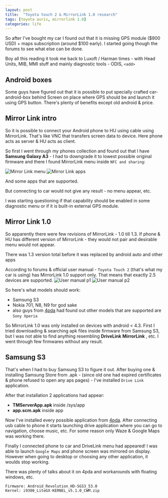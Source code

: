 ```yaml
---
layout: post
title:  "Toyota touch 2 & MirrorLink 1.0 research"
tags: [toyota auris, mirrorlink 1.0]
categories: life
---
```


So after I've bought my car I found out that it is missing GPS module ($900 USD) + maps subscription (around $100 early). 
I started going though the forums to see what else can be done. 

Boy all this reading it took me back to Luxoft / Harman times - with Head Units, MIB, MMI stuff and mainly diagnostic tools - ODIS, `<add>`

## Android boxes

Some guys have figured out that it is possible to put specially crafted car-android-box behind Screen on place where GPS should be and launch it using GPS button. There's plenty of benefits except old android & price.

## Mirror Link intro
So it is possible to connect your Android phone to HU using cable using MirrorLink. That's like VNC that transfers screen data to device. Here phone acts as server & HU acts as client.

So first I went through my phones collection and found out that I have __Samsung Galaxy A3__ - I had to downgrade it to lowest possible original firmware and there I found MirrorLink menu inside `NFC and sharing`:

![Mirror Link menu](/assets/2021-08-02/ml_menu.png)
![Mirror Link apps](/assets/2021-08-02/ml_apps.png)


And some apps that are supported.

But connecting to car would not give any result - no menu appear, etc. 

I was starting questioning if that capability should be enabled in some diagnostic menu or if it is built-in external GPS module.

## Mirror Link 1.0 
So apparently there were few revisions of MirrorLink - 1.0 till 1.3. If phone & HU has different version of MirrorLink - they would not pair and desirable menu would not appear.

There was 1.3 version total before it was replaced by android auto and other apps

According to forums & official user manual - `Toyota Touch 2` (that's what my car is using) has MirrorLink 1.0 support only. That means that exactly 2.5 devices are supported. 
![User manual p1](/assets/2021-08-02/mk_um_1.png)
![User manual p2](/assets/2021-08-02/mk_um_2.png)

So here's what models should work:
* Samsung S3
* Nokia 701, N8, N9 for god sake
* also guys from [4pda][4pda-model] had found out other models that are supported are `Sony Xperia`

So MirrorLink 1.0 was only installed on devices with android < 4.3. 
First I tried downloading & searching apk files inside firmware from Samsung S3, but I was not able to find anything resembling __DriveLink__ __MirrorLink__ , etc. I went through few firmwares without any result. 

## Samsung S3

That's when I had to buy Samsung S3 to figure it out. After buying one & installing Samsung Store from .apk - (since old one had expired certificates & phone refused to open any aps pages) - I've installed `Drive Link` application.

After that installation 2 applications had appear:
* __TMServerApp.apk__ inside /sys/app
* __app.scm.apk__ inside app

Now I've installed every possible application from [4pda][4pda-apps]. After connecting usb cable to phone it starts launching drive application where you can go to navigation, choose music, etc. For some reason only Waze & Google Maps was working there.

Finally I connected phone to car and DriveLink menu had appeared! I was able to launch `Google Maps` and phone screen was mirrored on display. However when going to desktop or choosing any other application, it woulds stop working.

There was plenty of talks about it on 4pda and workarounds with floating windows, etc.


```
Firmware: Android_Revolution_HD-SGS3_53.0
Kernel: i9300_LiteGX-KERNEL_v5.1.0_CWM.zip
```

[samsung-s3-mention]: https://forum.xda-developers.com/t/mod-drivelink-mirrorlink-full-mirroring.1951960/post-72440448
[4pda-model]: https://4pda.to/forum/index.php?act=findpost&pid=16142738&anchor=Spoil-16142738-2
[4pda-apps]: apps